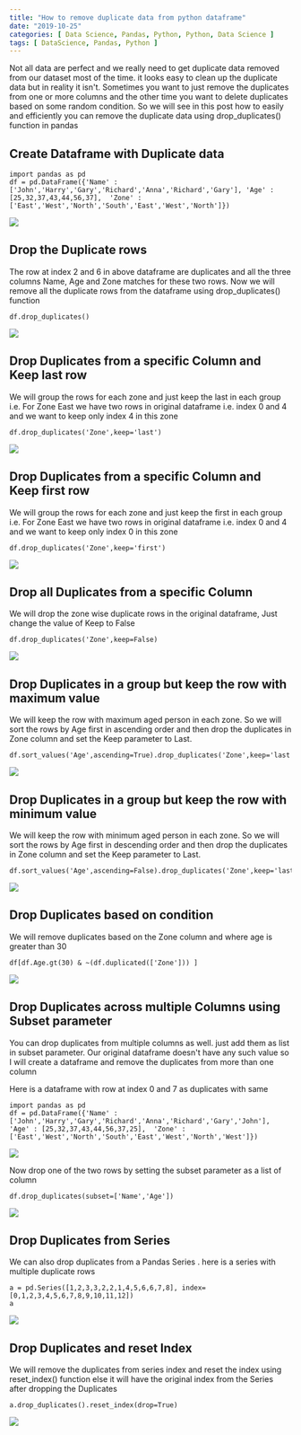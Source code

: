 ```yaml
---
title: "How to remove duplicate data from python dataframe"
date: "2019-10-25"
categories: [ Data Science, Pandas, Python, Python, Data Science ]
tags: [ DataScience, Pandas, Python ]
---
```


Not all data are perfect and we really need to get duplicate data removed from our dataset most of the time. it looks easy to clean up the duplicate data but in reality it isn't. Sometimes you want to just remove the duplicates from one or more columns and the other time you want to delete duplicates based on some random condition. So we will see in this post how to easily and efficiently you can remove the duplicate data using drop_duplicates() function in pandas

## **Create Dataframe with Duplicate data**

```
import pandas as pd
df = pd.DataFrame({'Name' : ['John','Harry','Gary','Richard','Anna','Richard','Gary'], 'Age' : [25,32,37,43,44,56,37],  'Zone' : ['East','West','North','South','East','West','North']})
```

![](/images/2019/10/image-18.png)

## **Drop the Duplicate rows**

The row at index 2 and 6 in above dataframe are duplicates and all the three columns Name, Age and Zone matches for these two rows. Now we will remove all the duplicate rows from the dataframe using drop_duplicates() function

```
df.drop_duplicates()
```

![](/images/2019/10/image-19.png)

## **Drop Duplicates from a specific Column and Keep last row**

We will group the rows for each zone and just keep the last in each group i.e. For Zone East we have two rows in original dataframe i.e. index 0 and 4 and we want to keep only index 4 in this zone

```
df.drop_duplicates('Zone',keep='last')
```

![](/images/2019/10/image-20.png)

## **Drop Duplicates from a specific Column and Keep first row**

We will group the rows for each zone and just keep the first in each group i.e. For Zone East we have two rows in original dataframe i.e. index 0 and 4 and we want to keep only index 0 in this zone

```
df.drop_duplicates('Zone',keep='first')
```

![](/images/2019/10/image-21.png)

## **Drop all Duplicates from a specific Column**

We will drop the zone wise duplicate rows in the original dataframe, Just change the value of Keep to False

```
df.drop_duplicates('Zone',keep=False)
```

![](/images/2019/10/image-22.png)

## **Drop Duplicates in a group but keep the row with maximum value**

We will keep the row with maximum aged person in each zone. So we will sort the rows by Age first in ascending order and then drop the duplicates in Zone column and set the Keep parameter to Last.

```
df.sort_values('Age',ascending=True).drop_duplicates('Zone',keep='last')
```

![](/images/2019/10/image-23.png)

## **Drop Duplicates in a group but keep the row with minimum value**

We will keep the row with minimum aged person in each zone. So we will sort the rows by Age first in descending order and then drop the duplicates in Zone column and set the Keep parameter to Last.

```
df.sort_values('Age',ascending=False).drop_duplicates('Zone',keep='last')
```

![](/images/2019/10/image-24.png)

## **Drop Duplicates based on condition**

We will remove duplicates based on the Zone column and where age is greater than 30

```
df[df.Age.gt(30) & ~(df.duplicated(['Zone'])) ]
```

![](/images/2019/10/image-25.png)

## **Drop Duplicates across multiple Columns using Subset parameter**

You can drop duplicates from multiple columns as well. just add them as list in subset parameter. Our original dataframe doesn't have any such value so I will create a dataframe and remove the duplicates from more than one column

Here is a dataframe with row at index 0 and 7 as duplicates with same

```
import pandas as pd
df = pd.DataFrame({'Name' : ['John','Harry','Gary','Richard','Anna','Richard','Gary','John'], 'Age' : [25,32,37,43,44,56,37,25],  'Zone' : ['East','West','North','South','East','West','North','West']})
```

![](/images/2019/10/image-28.png)

Now drop one of the two rows by setting the subset parameter as a list of column

```
df.drop_duplicates(subset=['Name','Age'])
```

![](/images/2019/10/image-29.png)

## **Drop Duplicates from Series**

We can also drop duplicates from a Pandas Series . here is a series with multiple duplicate rows

```
a = pd.Series([1,2,3,3,2,2,1,4,5,6,6,7,8], index=[0,1,2,3,4,5,6,7,8,9,10,11,12])
a
```

![](/images/2019/10/image-26.png)

## **Drop Duplicates and reset Index**

We will remove the duplicates from series index and reset the index using reset_index() function else it will have the original index from the Series after dropping the Duplicates

```
a.drop_duplicates().reset_index(drop=True)
```

![](/images/2019/10/image-27.png)

